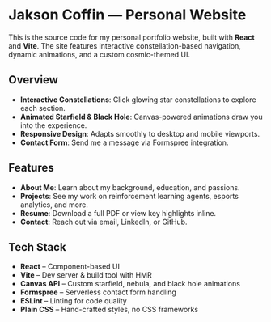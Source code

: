 # Jakson Coffin — Personal Website

This is the source code for my personal portfolio website, built with **React** and **Vite**. The site features interactive constellation-based navigation, dynamic animations, and a custom cosmic-themed UI.

## Overview

- **Interactive Constellations**: Click glowing star constellations to explore each section.
- **Animated Starfield & Black Hole**: Canvas-powered animations draw you into the experience.
- **Responsive Design**: Adapts smoothly to desktop and mobile viewports.
- **Contact Form**: Send me a message via Formspree integration.

## Features

- **About Me**: Learn about my background, education, and passions.
- **Projects**: See my work on reinforcement learning agents, esports analytics, and more.
- **Resume**: Download a full PDF or view key highlights inline.
- **Contact**: Reach out via email, LinkedIn, or GitHub.

## Tech Stack

- **React** – Component-based UI  
- **Vite** – Dev server & build tool with HMR  
- **Canvas API** – Custom starfield, nebula, and black hole animations  
- **Formspree** – Serverless contact form handling  
- **ESLint** – Linting for code quality  
- **Plain CSS** – Hand-crafted styles, no CSS frameworks

